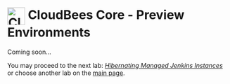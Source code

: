 # <img src="images/cloudbeescore_logo.png" alt="CloudBees Core Logo" width="40" align="top"> CloudBees Core - Preview Environments

Coming soon...

You may proceed to the next lab: [*Hibernating Managed Jenkins Instances*](../hibernating/hibernating.md) or choose another lab on the [main page](../../README.md#workshop-labs).